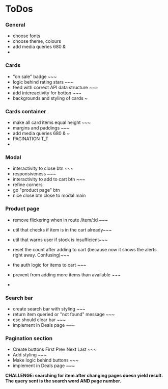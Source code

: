 # ToDos

### General

- choose fonts
- choose theme, colours
- add media queries 680 &
-

### Cards

- "on sale" badge ~~~
- logic behind rating stars ~~~
- feed with correct API data structure ~~~
- add intereactivity for botton ~~~
- backgrounds and styling of cards ~

### Cards container

- make all card items equal height ~~~
- margins and paddings ~~~
- add media queries 680 & ~
- PAGINATION T_T
-

### Modal

- interactivity to close btn ~~~
- responsiveness ~~~
- interactivity to add to cart btn ~~~
- refine corners
- go "product page" btn
- nice close btn close to modal main

### Product page

- remove flickering when in route /item/:id ~~~
- util that checks if item is in the cart already~~~
- util that warns user if stock is insufficient~~~

- reset the count after adding to cart (because now it shows the alerts right away. Confusing)~~~
- the auth logic for items to cart ~~~
- prevent from adding more items than available ~~~
-

### Search bar

- create search bar with styling ~~~
- return item queried or "not found" message ~~~
- esc should clear bar ~~~
- implement in Deals page ~~~

### Pagination section

- Create buttons First Prev Next Last ~~~
- Add styling ~~~
- Make logic behind buttons ~~~
- implement in Deals page ~~~

**CHALLENGE:
searching for item after changing pages doesn yield result.
The query sent is the search word AND page number.**
